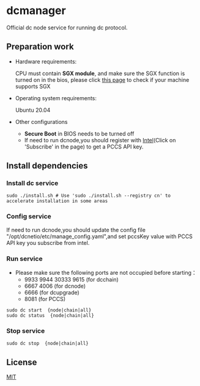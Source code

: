 # dcmanager
Official dc node service for running dc protocol.

## Preparation work
- Hardware requirements: 

  CPU must contain **SGX module**, and make sure the SGX function is turned on in the bios, please click [this page](https://github.com/dcnetio/dcmanager/wiki/Check-TEE-supportive) to check if your machine supports SGX

- Operating system requirements:

  Ubuntu 20.04
  
- Other configurations

  - **Secure Boot** in BIOS needs to be turned off
  - If need to run dcnode,you should register with [Intel](https://api.portal.trustedservices.intel.com/provisioning-certification)(Click on 'Subscribe' in the page) to get a PCCS API key.

## Install dependencies

### Install dc service
```shell
sudo ./install.sh # Use 'sudo ./install.sh --registry cn' to accelerate installation in some areas
```

### Config service
If need to run dcnode,you should update the config file "/opt/dcnetio/etc/manage_config.yaml",and set pccsKey value with PCCS API key you subscribe from intel.

### Run service

- Please make sure the following ports are not occupied before starting：
  - 9933  9944 30333 9615 (for dcchain)
  - 6667 4006 (for dcnode)
  - 6666  (for dcupgrade)
  - 8081  (for PCCS)

```shell
sudo dc start  {node|chain|all} 
sudo dc status  {node|chain|all} 
```

### Stop service

```shell
sudo dc stop  {node|chain|all} 
```

## License

[MIT](LICENSE)
